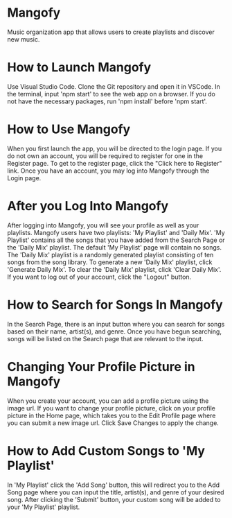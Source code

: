 # Mangofy

Music organization app that allows users to create playlists and discover new music.

# How to Launch Mangofy

Use Visual Studio Code. Clone the Git repository and open it in VSCode. In the terminal, input 'npm start' to see the web app on a browser. If you do not have the necessary packages, run 'npm install' before 'npm start'.

# How to Use Mangofy

When you first launch the app, you will be directed to the login page. If you do not own an account, you will be required to register for one in the Register page. To get to the register page, click the "Click here to Register" link. Once you have an account, you may log into Mangofy through the Login page.

# After you Log Into Mangofy

After logging into Mangofy, you will see your profile as well as your playlists. Mangofy users have two playlists: 'My Playlist' and 'Daily Mix'. 'My Playlist' contains all the songs that you have added from the Search Page or the 'Daily Mix' playlist. The default 'My Playlist' page will contain no songs. The 'Daily Mix' playlist is a randomly generated playlist consisting of ten songs from the song library. To generate a new 'Daily Mix' playlist, click 'Generate Daily Mix'. To clear the 'Daily Mix' playlist, click 'Clear Daily Mix'. If you want to log out of your account, click the "Logout" button.

# How to Search for Songs In Mangofy

In the Search Page, there is an input button where you can search for songs based on their name, artist(s), and genre. Once you have begun searching, songs will be listed on the Search page that are relevant to the input.

# Changing Your Profile Picture in Mangofy

When you create your account, you can add a profile picture using the image url. If you want to change your profile picture, click on your profile picture in the Home page, which takes you to the Edit Profile page where you can submit a new image url. Click Save Changes to apply the change.

# How to Add Custom Songs to 'My Playlist'

In 'My Playlist' click the 'Add Song' button, this will redirect you to the Add Song page where you can input the title, artist(s), and genre of your desired song. After clicking the 'Submit' button, your custom song will be added to your 'My Playlist' playlist.